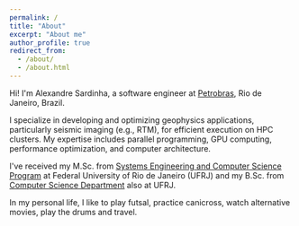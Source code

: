 ```yaml
---
permalink: /
title: "About"
excerpt: "About me"
author_profile: true
redirect_from: 
  - /about/
  - /about.html
---
```

Hi! I'm Alexandre Sardinha, a software engineer at [Petrobras](http://www.petrobras.com.br), Rio de Janeiro, Brazil.

I specialize in developing and optimizing geophysics applications, particularly seismic imaging (e.g., RTM), for efficient execution on HPC clusters. My expertise includes parallel programming, GPU computing, performance optimization, and computer architecture.

I've received my M.Sc. from [Systems Engineering and Computer Science Program](http://www.cos.ufrj.br) at Federal University of Rio de Janeiro (UFRJ) and my B.Sc. from [Computer Science Department](http://www.dcc.ufrj.br) also at UFRJ.

In my personal life, I like to play futsal, practice canicross, watch alternative movies, play the drums and travel.